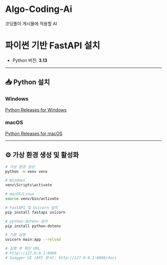 # Algo-Coding-Ai
코딩풀이 게시물에 적용할 AI

# 파이썬 기반 FastAPI 설치

- Python 버전: **3.13**

---

## 📥 Python 설치

### Windows
[Python Releases for Windows](https://www.python.org/downloads/windows/)

### macOS
[Python Releases for macOS](https://www.python.org/downloads/macos/)

---

## ⚙️ 가상 환경 생성 및 활성화

```bash
# 가상 환경 생성
python -m venv venv

# Windows
venv\Scripts\activate

# macOS/Linux
source venv/bin/activate

# FastAPI 및 Uvicorn 설치
pip install fastapi uvicorn

# python-dotenv 설치
pip install python-dotenv

# 기본 실행
uvicorn main:app --reload

# 실행 후 확인 URL
# http://127.0.0.1:8000
# Swagger UI (API 문서): http://127.0.0.1:8000/docs
